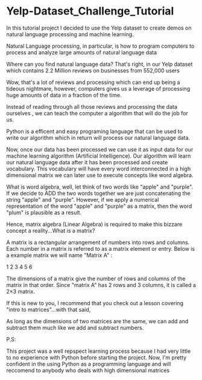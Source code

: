 # Yelp-Dataset_Challenge_Tutorial

In this tutorial project I decided to use the Yelp dataset to create demos on natural language processing and machine learning.

Natural Language processing, in particular, is how to program computers to process and analyze large amounts of natural language data

Where can you find natural language data? That's right, in our Yelp dataset which contains 2.2 Million reviews on businesses from 552,000 users

Wow, that's a lot of reviews and processing which can end up being a tideous nightmare, however, computers gives us a leverage of processing huge amounts of data in a fraction of the time.

Instead of reading through all those reviews and processing the data ourselves , we can teach the computer a algorithm that will do the job for us.

Python is a efficent and easy programing language that can be used to write our algorithm which in return will process our natural language data.

Now, once our data has been processed we can use it as input data for our machine learning algorithm (Artificial Intelligence). Our algorithm will learn our natural language data after it has been processed and create vocabulary. This vocabulary will have every word interconnected in a high dimensional matrix we can later use to execute concepts like word algebra.

What is word algebra, well, let think of two words like "apple" and "purple". If we decide to ADD the two words together we are just concatenating the string "apple" and "purple". However, if we apply a numerical representation of the word "apple" and "purple" as a matrix, then the word "plum" is plausible as a result.

Hence, matrix algebra (Linear Algebra) is required to make this bizzare concept a reality...What is a matrix?

A matrix is a rectangular arrangement of numbers into rows and columns. Each number in a matrix is referred to as a matrix element or entry. Below is a example matrix we will name "Matrix A" :

1 2 3 4 5 6

The dimensions of a matrix give the number of rows and columns of the matrix in that order. Since "matrix A" has 2 rows and 3 columns, it is called a 2×3 matrix.

If this is new to you, I recommend that you check out a lesson covering "intro to matrices"...with that said,

As long as the dimensions of two matrices are the same, we can add and subtract them much like we add and subtract numbers.

P.S:

This project was a well repspect learning process because I had very little to no experience with Python before starting the project. Now, I'm pretty confident in the using Python as a programming language and will reccomend to anybody who deals with high dimensional matrices
